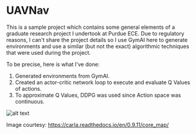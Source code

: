 # UAVNav
This is a sample project which contains some general elements of a graduate research project I undertook at Purdue ECE. 
Due to regulatory reasons, I can't share the project details so I use GymAI here to generate environments and use a similar (but not the exact) algorithmic techniques that were used during the project. 

To be precise, here is what I've done:
  1. Generated environments from GymAI.
  2. Created an actor-critic network loop to execute and evaluate Q Values of actions.
  3. To approximate Q Values, DDPG was used since Action space was continuous. 

![alt text](https://github.com/Kushagrkapoor/UAVNav/assets/48654665/deb44a9a-462d-4637-9000-1011617ab308)

Image courtesy: https://carla.readthedocs.io/en/0.9.11/core_map/
